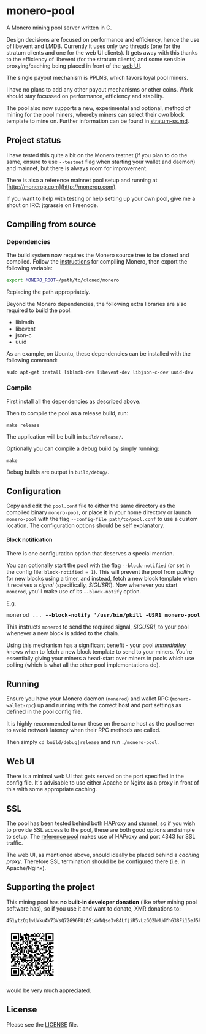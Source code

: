 # monero-pool

A Monero mining pool server written in C.

Design decisions are focused on performance and efficiency, hence the use of
libevent and LMDB.  Currently it uses only two threads (one for the stratum
clients and one for the web UI clients). It gets away with this thanks to the
efficiency of libevent (for the stratum clients) and some sensible
proxying/caching being placed in front of the [web UI](#web-ui).

The single payout mechanism is PPLNS, which favors loyal pool miners.

I have no plans to add any other payout mechanisms or other coins. Work should
stay focussed on performance, efficiency and stability.

The pool also now supports a new, experimental and optional, method of mining
for the pool miners, whereby miners can select their *own* block template to
mine on. Further information can be found in [stratum-ss.md](./stratum-ss.md).

## Project status

I have tested this quite a bit on the Monero testnet (if you plan
to do the same, ensure to use `--testnet` flag when starting your wallet and
daemon) and mainnet, but there is always room for improvement.

There is also a reference mainnet pool setup and running at
[http://monerop.com](http://monerop.com).

If you want to help with testing or help setting up your own pool, give me a
shout on IRC: jtgrassie on Freenode.

## Compiling from source

### Dependencies

The build system now requires the Monero source tree to be cloned and compiled.
Follow the
[instructions](https://github.com/monero-project/monero#compiling-monero-from-source)
for compiling Monero, then export the following variable:

```bash
export MONERO_ROOT=/path/to/cloned/monero
```

Replacing the path appropriately.

Beyond the Monero dependencies, the following extra libraries are also required
to build the pool:

- liblmdb
- libevent
- json-c
- uuid

As an example, on Ubuntu, these dependencies can be installed with the following
command:

```
sudo apt-get install liblmdb-dev libevent-dev libjson-c-dev uuid-dev
```
### Compile

First install all the dependencies as described above.

Then to compile the pool as a release build, run:

```
make release
```

The application will be built in `build/release/`.

Optionally you can compile a debug build by simply running:

```
make
```

Debug builds are output in `build/debug/`.

## Configuration

Copy and edit the `pool.conf` file to either the same directory as the compiled
binary `monero-pool`, or place it in your home directory or launch `monero-pool`
with the flag `--config-file path/to/pool.conf` to use a custom location. The
configuration options should be self explanatory.

#### Block notification

There is one configuration option that deserves a special mention.

You can optionally start the pool with the flag `--block-notified` (or set in
the config file: `block-notified = 1`). This will prevent the pool from
*polling* for new blocks using a timer, and instead, fetch a new block template
when it receives a *signal* (specifically, *SIGUSR1*). Now whenever you start
`monerod`, you'll make use of its `--block-notify` option.

E.g.

<pre>
monerod ... <b>--block-notify '/usr/bin/pkill -USR1 monero-pool'</b>
</pre>

This instructs `monerod` to send the required signal, *SIGUSR1*, to your pool
whenever a new block is added to the chain.

Using this mechanism has a significant benefit - your pool *immediatley* knows
when to fetch a new block template to send to your miners. You're essentially
giving your miners a head-start over miners in pools which use polling (which
is what all the other pool implementations do).

## Running

Ensure you have your Monero daemon (`monerod`) and wallet RPC
(`monero-wallet-rpc`) up and running with the correct host and port settings as
defined in the pool config file.

It is highly recommended to run these on the same host as the pool server to
avoid network latency when their RPC methods are called.

Then simply `cd build/debug|release` and run `./monero-pool`.

## Web UI

There is a minimal web UI that gets served on the port specified in the config
file. It's advisable to use either Apache or Nginx as a proxy in front of this
with some appropriate caching.

## SSL

The pool has been tested behind both [HAProxy](http://www.haproxy.org/) and
[stunnel](https://www.stunnel.org/), so if you wish to provide SSL access to the
pool, these are both good options and simple to setup. The [reference
pool](https://monerop.com) makes use of HAProxy and port 4343 for SSL traffic.

The web UI, as mentioned above, should ideally be placed behind a *caching
proxy*. Therefore SSL termination should be be configured there (i.e. in
Apache/Nginx).

## Supporting the project

This mining pool has **no built-in developer donation** (like *other* mining
pool software has), so if you use it and want to donate, XMR donations to:

```
451ytzQg1vUVkuAW73VsQ72G96FUjASi4WNQse3v8ALfjiR5vLzGQ2hMUdYhG38Fi15eJ5FJ1ZL4EV1SFVi228muGX4f3SV
```

![QR code](./qr-small.png)

would be very much appreciated.

## License

Please see the [LICENSE](./LICENSE) file.

[//]: # ( vim: set tw=80: )
